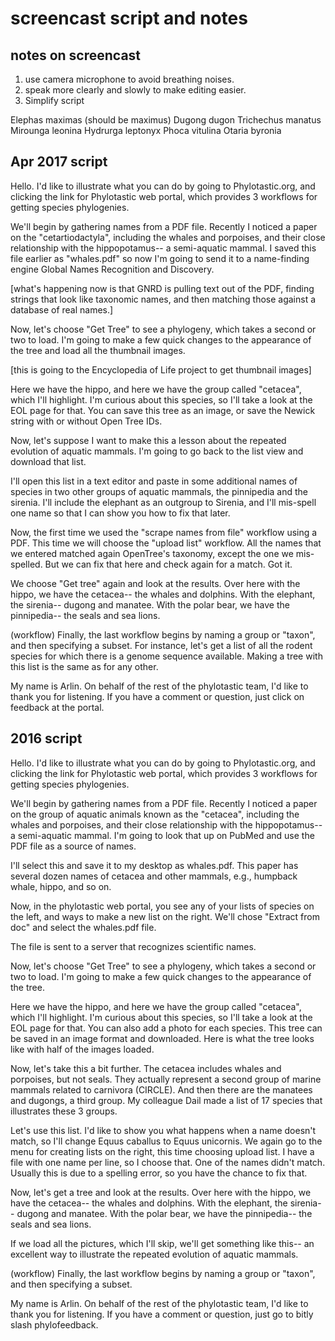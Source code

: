 # screencast script and notes

## notes on screencast 

1. use camera microphone to avoid breathing noises.  
2. speak more clearly and slowly to make editing easier.  
3. Simplify script 

Elephas maximas (should be maximus)
Dugong dugon
Trichechus manatus
Mirounga leonina
Hydrurga leptonyx
Phoca vitulina
Otaria byronia

## Apr 2017 script 

Hello.  I'd like to illustrate what you can do by going to Phylotastic.org, and clicking the link for Phylotastic web portal, which provides 3 workflows for getting species phylogenies.  

We'll begin by gathering names from a PDF file.  Recently I noticed a paper on the "cetartiodactyla", including the whales and porpoises, and their close relationship with the hippopotamus-- a semi-aquatic mammal.  I saved this file earlier as "whales.pdf" so now I'm going to send it to a name-finding engine Global Names Recognition and Discovery. 

[what's happening now is that GNRD is pulling text out of the PDF, finding strings that look like taxonomic names, and then matching those against a database of real names.]

Now, let's choose "Get Tree" to see a phylogeny, which takes a second or two to load.  I'm going to make a few quick changes to the appearance of the tree and load all the thumbnail images.  

[this is going to the Encyclopedia of Life project to get thumbnail images]

Here we have the hippo, and here we have the group called "cetacea", which I'll highlight.  I'm curious about this species, so I'll take a look at the EOL page for that.  You can save this tree as an image, or save the Newick string with or without Open Tree IDs.  

Now, let's suppose I want to make this a lesson about the repeated evolution of aquatic mammals.  I'm going to go back to the list view and download that list.  

I'll open this list in a text editor and paste in some additional names of species in two other groups of aquatic mammals, the pinnipedia and the sirenia.  I'll include the elephant as an outgroup to Sirenia, and I'll mis-spell one name so that I can show you how to fix that later. 

Now, the first time we used the "scrape names from file" workflow using a PDF.  This time we will choose the "upload list" workflow.  All the names that we entered matched again OpenTree's taxonomy, except the one we mis-spelled.  But we can fix that here and check again for a match.  Got it. 

We choose "Get tree" again and look at the results.  Over here with the hippo, we have the cetacea-- the whales and dolphins.  With the elephant, the sirenia-- dugong and manatee.  With the polar bear, we have the pinnipedia-- the seals and sea lions.  

(workflow) Finally, the last workflow begins by naming a group or "taxon", and then specifying a subset.  For instance, let's get a list of all the rodent species for which there is a genome sequence available.  Making a tree with this list is the same as for any other.  

My name is Arlin.  On behalf of the rest of the phylotastic team, I'd like to thank you for listening.  If you have a comment or question, just click on feedback at the portal.

## 2016 script 

Hello.  I'd like to illustrate what you can do by going to Phylotastic.org, and clicking the link for Phylotastic web portal, which provides 3 workflows for getting species phylogenies.  

We'll begin by gathering names from a PDF file.  Recently I noticed a paper on the group of aquatic animals known as the "cetacea", including the whales and porpoises, and their close relationship with the hippopotamus-- a semi-aquatic mammal.  I'm going to look that up on PubMed and use the PDF file as a source of names.  

I'll select this and save it to my desktop as whales.pdf.  This paper has several dozen names of cetacea and other mammals, e.g., humpback whale, hippo, and so on. 

Now, in the phylotastic web portal, you see any of your lists of species on the left, and ways to make a new list on the right.  We'll chose "Extract from doc" and select the whales.pdf file.  

The file is sent to a server that recognizes scientific names.  

Now, let's choose "Get Tree" to see a phylogeny, which takes a second or two to load.  I'm going to make a few quick changes to the appearance of the tree.  

Here we have the hippo, and here we have the group called "cetacea", which I'll highlight.  I'm curious about this species, so I'll take a look at the EOL page for that.  You can also add a photo for each species.   This tree can be saved in an image format and downloaded.  Here is what the tree looks like with half of the images loaded.  

Now, let's take this a bit further.  The cetacea includes whales and porpoises, but not seals.  They actually represent a second group of marine mammals related to carnivora (CIRCLE).  And then there are the manatees and dugongs, a third group.  My colleague Dail made a list of 17 species that illustrates these 3 groups.   

Let's use this list.  I'd like to show you what happens when a name doesn't match, so I'll change Equus caballus to Equus unicornis.  We again go to the menu for creating lists on the right, this time choosing upload list.  I have a file with one name per line, so I choose that.  One of the names didn't match.  Usually this is due to a spelling error, so you have the chance to fix that.  

Now, let's get a tree and look at the results.  Over here with the hippo, we have the cetacea-- the whales and dolphins.  With the elephant, the sirenia-- dugong and manatee.  With the polar bear, we have the pinnipedia-- the seals and sea lions.  

If we load all the pictures, which I'll skip, we'll get something like this-- an excellent way to illustrate the repeated evolution of aquatic mammals.  

(workflow) Finally, the last workflow begins by naming a group or "taxon", and then specifying a subset.  

My name is Arlin.  On behalf of the rest of the phylotastic team, I'd like to thank you for listening.  If you have a comment or question, just go to bitly slash phylofeedback.  